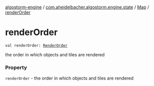 [algostorm-engine](../../index.md) / [com.aheidelbacher.algostorm.engine.state](../index.md) / [Map](index.md) / [renderOrder](.)

# renderOrder

`val renderOrder: `[`RenderOrder`](-render-order/index.md)

the order in which objects and tiles are rendered

### Property

`renderOrder` - the order in which objects and tiles are rendered